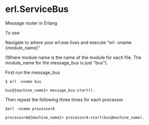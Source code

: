 erl.ServiceBus
==============

Message router in Erlang

To use:

  Navigate to where your erl.exe lives and execute "erl -sname {module_name}" 
  
  (Where module name is the name of the module for each file. The module_name for the message_bus is just "bus").
  
  
  First run the message_bus
  
    $ erl -sname bus
    
    bus@{machine_name}> message_bus:start().
    
    
  Then repeat the following three times for each processor
  
    $erl -sname processorA
    
    processorA@{machine_name}> processorA:start(bus@machine_name).
